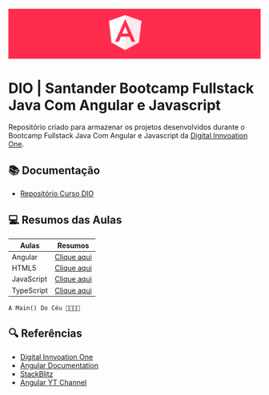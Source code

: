 <p align="center">
  <img src=".github/assets/Angular.png">
</p>

# DIO | Santander Bootcamp Fullstack Java Com Angular e Javascript

Repositório criado para armazenar os projetos desenvolvidos 
durante o Bootcamp Fullstack Java Com Angular e Javascript da [Digital Innvoation One](https://www.dio.me).

## 📚 Documentação
- [Repositório Curso DIO](https://github.com/felipeAguiarCode/angular-playground/tree/main)

## 💻 Resumos das Aulas

| Aulas | Resumos |
|-------|---------|
| Angular | [Clique aqui](https://github.com/G2Martins/DIO_Projects_FullStack_Bootcamp/tree/main/Angular) |
| HTML5 | [Clique aqui](https://github.com/G2Martins/DIO_Projects_FullStack_Bootcamp/tree/main/HTML5) |
| JavaScript | [Clique aqui](https://github.com/G2Martins/DIO_Projects_FullStack_Bootcamp/tree/main/JavaScript) |
| TypeScript | [Clique aqui](https://github.com/G2Martins/DIO_Projects_FullStack_Bootcamp/tree/main/Typescript) |


```
A Main() Do Céu 🙏🏽🙌🏽
```

## 🔍 Referências
- [Digital Innvoation One](https://www.dio.me)
- [Angular Documentation](https://angular.dev/overview)
- [StackBlitz](https://stackblitz.com/)
- [Angular YT Channel](https://www.youtube.com/@Angular/featured)